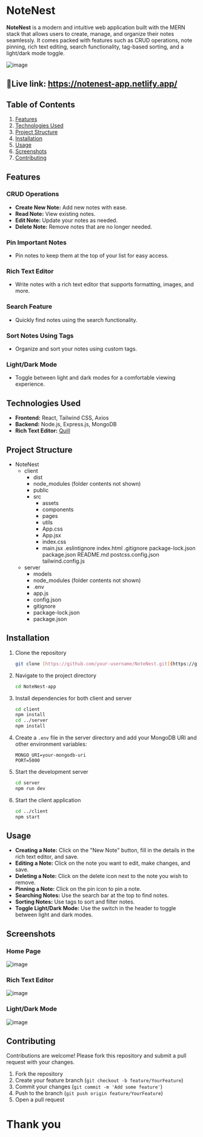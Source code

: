 # NoteNest

**NoteNest** is a modern and intuitive web application built with the MERN stack that allows users to create, manage, and organize their notes seamlessly. It comes packed with features such as CRUD operations, note pinning, rich text editing, search functionality, tag-based sorting, and a light/dark mode toggle.

![image](https://github.com/Akshansh029/NoteNest-app/assets/145496594/45195907-9fe4-43d9-99c7-4d5f6f3a1505)

## 🔗Live link: https://notenest-app.netlify.app/


## Table of Contents

1. [Features](#features)
2. [Technologies Used](#technologies-used)
3. [Project Structure](#project-structure)
4. [Installation](#installation)
5. [Usage](#usage)
6. [Screenshots](#screenshots)
7. [Contributing](#contributing)

## Features

### CRUD Operations
- **Create New Note:** Add new notes with ease.
- **Read Note:** View existing notes.
- **Edit Note:** Update your notes as needed.
- **Delete Note:** Remove notes that are no longer needed.

### Pin Important Notes
- Pin notes to keep them at the top of your list for easy access.

### Rich Text Editor
- Write notes with a rich text editor that supports formatting, images, and more.

### Search Feature
- Quickly find notes using the search functionality.

### Sort Notes Using Tags
- Organize and sort your notes using custom tags.

### Light/Dark Mode
- Toggle between light and dark modes for a comfortable viewing experience.

## Technologies Used

- **Frontend:** React, Tailwind CSS, Axios
- **Backend:** Node.js, Express.js, MongoDB
- **Rich Text Editor:** [Quill](https://quilljs.com/)

## Project Structure
- NoteNest
  - client
    - dist
    - node_modules (folder contents not shown)
    - public
    - src
      - assets
      - components
      - pages
      - utils
      - App.css
      - App.jsx
      - index.css
      - main.jsx
    .eslintignore 
    index.html
    .gitignore 
    package-lock.json 
    package.json 
    README.md
    postcss.config.json
    tailwind.config.js 
  - server  
    - models  
    - node_modules (folder contents not shown)  
    - .env  
    - app.js  
    - config.json  
    - gitignore  
    - package-lock.json  
    - package.json  


## Installation

1. Clone the repository
    ```bash
    git clone [https://github.com/your-username/NoteNest.git](https://github.com/Akshansh029/NoteNest-app.git)
    ```

2. Navigate to the project directory
    ```bash
    cd NoteNest-app
    ```

3. Install dependencies for both client and server
    ```bash
    cd client
    npm install
    cd ../server
    npm install
    ```

4. Create a `.env` file in the server directory and add your MongoDB URI and other environment variables:
    ```env
    MONGO_URI=your-mongodb-uri
    PORT=5000
    ```

5. Start the development server
    ```bash
    cd server
    npm run dev
    ```

6. Start the client application
    ```bash
    cd ../client
    npm start
    ```

## Usage

- **Creating a Note:** Click on the "New Note" button, fill in the details in the rich text editor, and save.
- **Editing a Note:** Click on the note you want to edit, make changes, and save.
- **Deleting a Note:** Click on the delete icon next to the note you wish to remove.
- **Pinning a Note:** Click on the pin icon to pin a note.
- **Searching Notes:** Use the search bar at the top to find notes.
- **Sorting Notes:** Use tags to sort and filter notes.
- **Toggle Light/Dark Mode:** Use the switch in the header to toggle between light and dark modes.

## Screenshots

### Home Page
![image](https://github.com/Akshansh029/NoteNest-app/assets/145496594/92947820-6cb9-4aef-8d38-b90e99a49480)


### Rich Text Editor
![image](https://github.com/Akshansh029/NoteNest-app/assets/145496594/2df6b544-e073-436c-991a-d9b2bd4aa2c4)


### Light/Dark Mode
![image](https://github.com/Akshansh029/NoteNest-app/assets/145496594/7fe0e9a1-36e0-4ab4-920d-5aa4d0f4e180)


## Contributing

Contributions are welcome! Please fork this repository and submit a pull request with your changes.

1. Fork the repository
2. Create your feature branch (`git checkout -b feature/YourFeature`)
3. Commit your changes (`git commit -m 'Add some feature'`)
4. Push to the branch (`git push origin feature/YourFeature`)
5. Open a pull request

# Thank you
